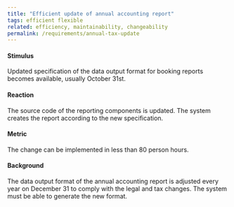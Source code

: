 ```yaml
---
title: "Efficient update of annual accounting report"
tags: efficient flexible
related: efficiency, maintainability, changeability
permalink: /requirements/annual-tax-update
---
```


<div class="quality-requirement" markdown="1">

#### Stimulus

Updated specification of the data output format for booking reports becomes available, usually October 31st.

#### Reaction

The source code of the reporting components is updated. The system creates the report according to the new specification.

#### Metric

The change can be implemented in less than 80 person hours.

#### Background

The data output format of the annual accounting report is adjusted every year on December 31 to comply with the legal and tax changes. The system must be able to generate the new format.

</div><br>




